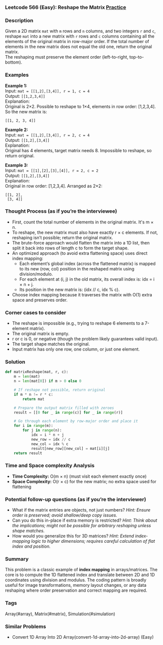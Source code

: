 ### Leetcode 566 (Easy): Reshape the Matrix [Practice](https://leetcode.com/problems/reshape-the-matrix)

### Description  
Given a 2D matrix `mat` with `m` rows and `n` columns, and two integers `r` and `c`, reshape `mat` into a new matrix with `r` rows and `c` columns containing all the elements of the original matrix in row-major order.
If the total number of elements in the new matrix does not equal the old one, return the original matrix.  
The reshaping must preserve the element order (left-to-right, top-to-bottom).

### Examples  

**Example 1:**  
Input: `mat = [[1,2],[3,4]], r = 1, c = 4`  
Output: `[[1,2,3,4]]`  
Explanation:  
Original is 2×2. Possible to reshape to 1×4, elements in row order: [1,2,3,4].  
So the new matrix is:  
```
[[1, 2, 3, 4]]
```

**Example 2:**  
Input: `mat = [[1,2],[3,4]], r = 2, c = 4`  
Output: `[[1,2],[3,4]]`  
Explanation:  
Original has 4 elements, target matrix needs 8. Impossible to reshape, so return original.

**Example 3:**  
Input: `mat = [[1],[2],[3],[4]], r = 2, c = 2`  
Output: `[[1,2],[3,4]]`  
Explanation:  
Original in row order: [1,2,3,4]. Arranged as 2×2:  
```
[[1, 2],
 [3, 4]]
```

### Thought Process (as if you’re the interviewee)  
- First, count the total number of elements in the original matrix. It's m × n.
- To reshape, the new matrix must also have exactly r × c elements. If not, reshaping isn’t possible; return the original matrix.
- The brute-force approach would flatten the matrix into a 1D list, then split it back into rows of length c to form the target shape.
- An optimized approach (to avoid extra flattening space) uses direct index mapping:
    - Each element’s global index (across the flattened matrix) is mapped to its new (row, col) position in the reshaped matrix using division/modulo.
    - For each element at (i, j) in the old matrix, its overall index is: idx = i × n + j.
    - Its position in the new matrix is: (idx // c, idx % c).
- Choose index mapping because it traverses the matrix with O(1) extra space and preserves order.

### Corner cases to consider  
- The reshape is impossible (e.g., trying to reshape 6 elements to a 7-element matrix).
- The original matrix is empty.
- r or c is 0, or negative (though the problem likely guarantees valid input).
- The target shape matches the original.
- Input matrix has only one row, one column, or just one element.

### Solution

```python
def matrixReshape(mat, r, c):
    m = len(mat)
    n = len(mat[0]) if m > 0 else 0

    # If reshape not possible, return original
    if m * n != r * c:
        return mat

    # Prepare the output matrix filled with zeroes
    result = [[0 for _ in range(c)] for _ in range(r)]

    # Go through each element by row-major order and place it
    for i in range(m):
        for j in range(n):
            idx = i * n + j
            new_row = idx // c
            new_col = idx % c
            result[new_row][new_col] = mat[i][j]
    return result
```

### Time and Space complexity Analysis  

- **Time Complexity:** O(m × n) (must visit each element exactly once)
- **Space Complexity:** O(r × c) for the new matrix; no extra space used for flattening

### Potential follow-up questions (as if you’re the interviewer)  

- What if the matrix entries are objects, not just numbers?
  *Hint: Ensure order is preserved; avoid shallow/deep copy issues.*
- Can you do this in-place if extra memory is restricted?
  *Hint: Think about the implications; might not be possible for arbitrary reshaping unless shape matches.*
- How would you generalize this for 3D matrices?
  *Hint: Extend index-mapping logic to higher dimensions; requires careful calculation of flat index and position.*

### Summary
This problem is a classic example of **index mapping** in arrays/matrices. The core is to compute the 1D flattened index and translate between 2D and 1D coordinates using division and modulus. The coding pattern is broadly useful for image transformations, memory layout changes, or any data reshaping where order preservation and correct mapping are required.

### Tags
Array(#array), Matrix(#matrix), Simulation(#simulation)

### Similar Problems
- Convert 1D Array Into 2D Array(convert-1d-array-into-2d-array) (Easy)